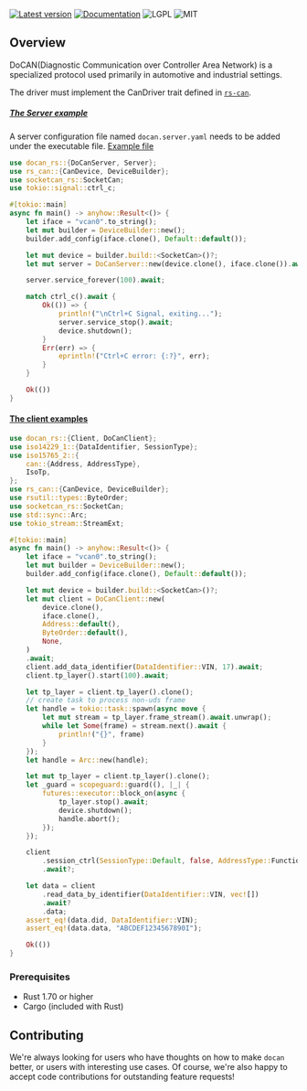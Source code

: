 [![Latest version](https://img.shields.io/crates/v/docan.svg)](https://crates.io/crates/docan)
[![Documentation](https://docs.rs/docan/badge.svg)](https://docs.rs/docan)
![LGPL](https://img.shields.io/badge/license-LGPL-green.svg)
![MIT](https://img.shields.io/badge/license-MIT-yellow.svg)

## Overview

DoCAN(Diagnostic Communication over Controller Area Network) is a specialized protocol used primarily in automotive and industrial settings.

The driver must implement the CanDriver trait defined in [`rs-can`](https://crates.io/crates/rs-can).

##### [The Server example](examples)
A server configuration file named `docan.server.yaml` needs to be added under the executable file.
[Example file](docan.server.yaml)
```rust
use docan_rs::{DoCanServer, Server};
use rs_can::{CanDevice, DeviceBuilder};
use socketcan_rs::SocketCan;
use tokio::signal::ctrl_c;

#[tokio::main]
async fn main() -> anyhow::Result<()> {
    let iface = "vcan0".to_string();
    let mut builder = DeviceBuilder::new();
    builder.add_config(iface.clone(), Default::default());

    let mut device = builder.build::<SocketCan>()?;
    let mut server = DoCanServer::new(device.clone(), iface.clone()).await?;

    server.service_forever(100).await;

    match ctrl_c().await {
        Ok(()) => {
            println!("\nCtrl+C Signal, exiting...");
            server.service_stop().await;
            device.shutdown();
        }
        Err(err) => {
            eprintln!("Ctrl+C error: {:?}", err);
        }
    }

    Ok(())
}
```

#### [The client examples](examples)
```rust
use docan_rs::{Client, DoCanClient};
use iso14229_1::{DataIdentifier, SessionType};
use iso15765_2::{
    can::{Address, AddressType},
    IsoTp,
};
use rs_can::{CanDevice, DeviceBuilder};
use rsutil::types::ByteOrder;
use socketcan_rs::SocketCan;
use std::sync::Arc;
use tokio_stream::StreamExt;

#[tokio::main]
async fn main() -> anyhow::Result<()> {
    let iface = "vcan0".to_string();
    let mut builder = DeviceBuilder::new();
    builder.add_config(iface.clone(), Default::default());

    let mut device = builder.build::<SocketCan>()?;
    let mut client = DoCanClient::new(
        device.clone(),
        iface.clone(),
        Address::default(),
        ByteOrder::default(),
        None,
    )
    .await;
    client.add_data_identifier(DataIdentifier::VIN, 17).await;
    client.tp_layer().start(100).await;

    let tp_layer = client.tp_layer().clone();
    // create task to process non-uds frame
    let handle = tokio::task::spawn(async move {
        let mut stream = tp_layer.frame_stream().await.unwrap();
        while let Some(frame) = stream.next().await {
            println!("{}", frame)
        }
    });
    let handle = Arc::new(handle);

    let mut tp_layer = client.tp_layer().clone();
    let _guard = scopeguard::guard((), |_| {
        futures::executor::block_on(async {
            tp_layer.stop().await;
            device.shutdown();
            handle.abort();
        });
    });

    client
        .session_ctrl(SessionType::Default, false, AddressType::Functional)
        .await?;

    let data = client
        .read_data_by_identifier(DataIdentifier::VIN, vec![])
        .await?
        .data;
    assert_eq!(data.did, DataIdentifier::VIN);
    assert_eq!(data.data, "ABCDEF1234567890I");

    Ok(())
}
```

### Prerequisites

- Rust 1.70 or higher
- Cargo (included with Rust)

## Contributing

We're always looking for users who have thoughts on how to make `docan` better, or users with
interesting use cases.  Of course, we're also happy to accept code contributions for outstanding
feature requests!

